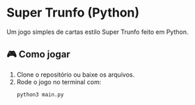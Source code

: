 # Super Trunfo (Python)

Um jogo simples de cartas estilo Super Trunfo feito em Python.

## 🎮 Como jogar
1. Clone o repositório ou baixe os arquivos.
2. Rode o jogo no terminal com:
   ```bash
   python3 main.py
